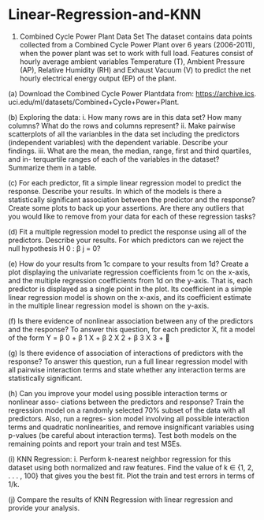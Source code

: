# Linear-Regression-and-KNN

1. Combined Cycle Power Plant Data Set
The dataset contains data points collected from a Combined Cycle Power Plant over
6 years (2006-2011), when the power plant was set to work with full load. Features
consist of hourly average ambient variables Temperature (T), Ambient Pressure (AP),
Relative Humidity (RH) and Exhaust Vacuum (V) to predict the net hourly electrical
energy output (EP) of the plant.

(a) Download the Combined Cycle Power Plantdata from: https://archive.ics.
uci.edu/ml/datasets/Combined+Cycle+Power+Plant.

(b) Exploring the data:
i. How many rows are in this data set? How many columns? What do the rows
and columns represent?
ii. Make pairwise scatterplots of all the varianbles in the data set including the
predictors (independent variables) with the dependent variable. Describe
your findings.
iii. What are the mean, the median, range, first and third quartiles, and in-
terquartile ranges of each of the variables in the dataset? Summarize them
in a table.

(c) For each predictor, fit a simple linear regression model to predict the response.
Describe your results. In which of the models is there a statistically significant
association between the predictor and the response? Create some plots to back
up your assertions. Are there any outliers that you would like to remove from
your data for each of these regression tasks?

(d) Fit a multiple regression model to predict the response using all of the predictors.
Describe your results. For which predictors can we reject the null hypothesis
H 0 : β j = 0?

(e) How do your results from 1c compare to your results from 1d? Create a plot
displaying the univariate regression coefficients from 1c on the x-axis, and the
multiple regression coefficients from 1d on the y-axis. That is, each predictor is
displayed as a single point in the plot. Its coefficient in a simple linear regression
model is shown on the x-axis, and its coefficient estimate in the multiple linear
regression model is shown on the y-axis.

(f) Is there evidence of nonlinear association between any of the predictors and the
response? To answer this question, for each predictor X, fit a model of the form
Y = β 0 + β 1 X + β 2 X 2 + β 3 X 3 + 

(g) Is there evidence of association of interactions of predictors with the response? To
answer this question, run a full linear regression model with all pairwise interaction
terms and state whether any interaction terms are statistically significant.

(h) Can you improve your model using possible interaction terms or nonlinear asso-
ciations between the predictors and response? Train the regression model on a
randomly selected 70% subset of the data with all predictors. Also, run a regres-
sion model involving all possible interaction terms and quadratic nonlinearities,
and remove insignificant variables using p-values (be careful about interaction
terms). Test both models on the remaining points and report your train and test
MSEs.

(i) KNN Regression:
i. Perform k-nearest neighbor regression for this dataset using both normalized
and raw features. Find the value of k ∈ {1, 2, . . . , 100} that gives you the
best fit. Plot the train and test errors in terms of 1/k.

(j) Compare the results of KNN Regression with linear regression and provide your
analysis.

